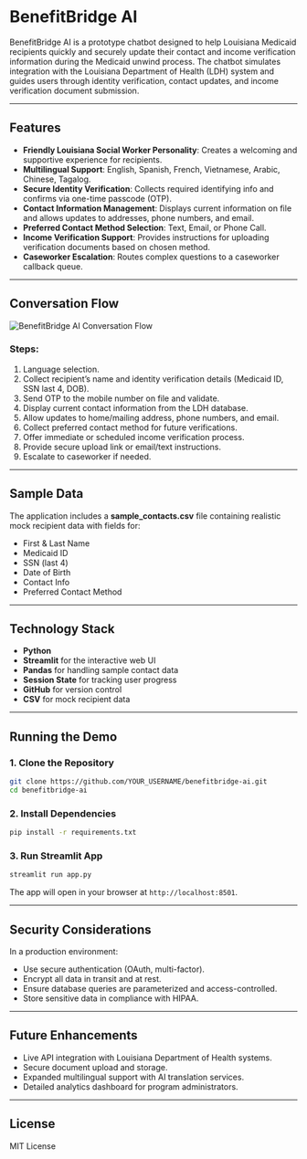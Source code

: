 
# BenefitBridge AI

BenefitBridge AI is a prototype chatbot designed to help Louisiana Medicaid recipients quickly and securely update their contact and income verification information during the Medicaid unwind process. The chatbot simulates integration with the Louisiana Department of Health (LDH) system and guides users through identity verification, contact updates, and income verification document submission.

---

## Features

- **Friendly Louisiana Social Worker Personality**: Creates a welcoming and supportive experience for recipients.
- **Multilingual Support**: English, Spanish, French, Vietnamese, Arabic, Chinese, Tagalog.
- **Secure Identity Verification**: Collects required identifying info and confirms via one-time passcode (OTP).
- **Contact Information Management**: Displays current information on file and allows updates to addresses, phone numbers, and email.
- **Preferred Contact Method Selection**: Text, Email, or Phone Call.
- **Income Verification Support**: Provides instructions for uploading verification documents based on chosen method.
- **Caseworker Escalation**: Routes complex questions to a caseworker callback queue.

---

## Conversation Flow

![BenefitBridge AI Conversation Flow](benefitbridge_flow_diagram.png)

### Steps:
1. Language selection.
2. Collect recipient’s name and identity verification details (Medicaid ID, SSN last 4, DOB).
3. Send OTP to the mobile number on file and validate.
4. Display current contact information from the LDH database.
5. Allow updates to home/mailing address, phone numbers, and email.
6. Collect preferred contact method for future verifications.
7. Offer immediate or scheduled income verification process.
8. Provide secure upload link or email/text instructions.
9. Escalate to caseworker if needed.

---

## Sample Data

The application includes a **sample_contacts.csv** file containing realistic mock recipient data with fields for:
- First & Last Name
- Medicaid ID
- SSN (last 4)
- Date of Birth
- Contact Info
- Preferred Contact Method

---

## Technology Stack

- **Python**
- **Streamlit** for the interactive web UI
- **Pandas** for handling sample contact data
- **Session State** for tracking user progress
- **GitHub** for version control
- **CSV** for mock recipient data

---

## Running the Demo

### 1. Clone the Repository
```bash
git clone https://github.com/YOUR_USERNAME/benefitbridge-ai.git
cd benefitbridge-ai
```

### 2. Install Dependencies
```bash
pip install -r requirements.txt
```

### 3. Run Streamlit App
```bash
streamlit run app.py
```

The app will open in your browser at `http://localhost:8501`.

---

## Security Considerations

In a production environment:
- Use secure authentication (OAuth, multi-factor).
- Encrypt all data in transit and at rest.
- Ensure database queries are parameterized and access-controlled.
- Store sensitive data in compliance with HIPAA.

---

## Future Enhancements

- Live API integration with Louisiana Department of Health systems.
- Secure document upload and storage.
- Expanded multilingual support with AI translation services.
- Detailed analytics dashboard for program administrators.

---

## License
MIT License
